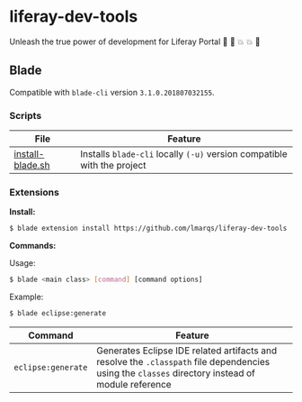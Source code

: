 # liferay-dev-tools

Unleash the true power of development for Liferay Portal :muscle: :punch: :boom: :boom: :metal:

## Blade

Compatible with `blade-cli` version `3.1.0.201807032155`.


### Scripts

| File | Feature |
| -----| ------- |
| [install-blade.sh](https://github.com/lmarqs/liferay-dev-tools/blob/master/modules/blade/install-blade.sh) | Installs `blade-cli` locally `(-u)` version compatible with the project |

### Extensions

**Install:**

```.sh 
$ blade extension install https://github.com/lmarqs/liferay-dev-tools
```


**Commands:**

Usage:

```.sh
$ blade <main class> [command] [command options]
```

Example:

```.sh
$ blade eclipse:generate
```

| Command                  | Feature   |
| ------------------------ | --------- |
| `eclipse:generate`       | Generates Eclipse IDE related artifacts and resolve the `.classpath` file dependencies using the `classes` directory instead of module reference |

